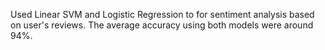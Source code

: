 Used Linear SVM and Logistic Regression to for sentiment analysis based on user's reviews. The average accuracy using both models were around 94%. 
